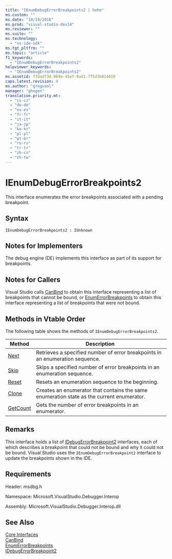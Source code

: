 ```yaml
---
title: "IEnumDebugErrorBreakpoints2 | hehe"
ms.custom: ""
ms.date: "10/19/2016"
ms.prod: "visual-studio-dev14"
ms.reviewer: ""
ms.suite: ""
ms.technology: 
  - "vs-ide-sdk"
ms.tgt_pltfrm: ""
ms.topic: "article"
f1_keywords: 
  - "IEnumDebugErrorBreakpoints2"
helpviewer_keywords: 
  - "IEnumDebugErrorBreakpoints2"
ms.assetid: ffdad73d-969a-45ef-9ad1-7f5d3b814018
caps.latest.revision: 9
ms.author: "gregvanl"
manager: "ghogen"
translation.priority.mt: 
  - "cs-cz"
  - "de-de"
  - "es-es"
  - "fr-fr"
  - "it-it"
  - "ja-jp"
  - "ko-kr"
  - "pl-pl"
  - "pt-br"
  - "ru-ru"
  - "tr-tr"
  - "zh-cn"
  - "zh-tw"
---
```

# IEnumDebugErrorBreakpoints2
This interface enumerates the error breakpoints associated with a pending breakpoint.  
  
## Syntax  
  
```  
IEnumDebugErrorBreakpoints2 : IUnknown  
```  
  
## Notes for Implementers  
 The debug engine (DE) implements this interface as part of its support for breakpoints.  
  
## Notes for Callers  
 Visual Studio calls [CanBind](../extensibility-debugger-reference/idebugpendingbreakpoint2--canbind.md) to obtain this interface representing a list of breakpoints that cannot be bound, or [EnumErrorBreakpoints](../extensibility-debugger-reference/idebugpendingbreakpoint2--enumerrorbreakpoints.md) to obtain this interface representing a list of breakpoints that were not bound.  
  
## Methods in Vtable Order  
 The following table shows the methods of `IEnumDebugErrorBreakpoints2`.  
  
|Method|Description|  
|------------|-----------------|  
|[Next](../extensibility-debugger-reference/ienumdebugerrorbreakpoints2--next.md)|Retrieves a specified number of error breakpoints in an enumeration sequence.|  
|[Skip](../extensibility-debugger-reference/ienumdebugerrorbreakpoints2--skip.md)|Skips a specified number of error breakpoints in an enumeration sequence.|  
|[Reset](../extensibility-debugger-reference/ienumdebugerrorbreakpoints2--reset.md)|Resets an enumeration sequence to the beginning.|  
|[Clone](../extensibility-debugger-reference/ienumdebugerrorbreakpoints2--clone.md)|Creates an enumerator that contains the same enumeration state as the current enumerator.|  
|[GetCount](../extensibility-debugger-reference/ienumdebugerrorbreakpoints2--getcount.md)|Gets the number of error breakpoints in an enumerator.|  
  
## Remarks  
 This interface holds a list of [IDebugErrorBreakpoint2](../extensibility-debugger-reference/idebugerrorbreakpoint2.md) interfaces, each of which describes a breakpoint that could not be bound and why it could not be bound. Visual Studio uses the `IEnumDebugErrorBreakpoint2` interface to update the breakpoints shown in the IDE.  
  
## Requirements  
 Header: msdbg.h  
  
 Namespace: Microsoft.VisualStudio.Debugger.Interop  
  
 Assembly: Microsoft.VisualStudio.Debugger.Interop.dll  
  
## See Also  
 [Core Interfaces](../extensibility-debugger-reference/core-interfaces.md)   
 [CanBind](../extensibility-debugger-reference/idebugpendingbreakpoint2--canbind.md)   
 [EnumErrorBreakpoints](../extensibility-debugger-reference/idebugpendingbreakpoint2--enumerrorbreakpoints.md)   
 [IDebugErrorBreakpoint2](../extensibility-debugger-reference/idebugerrorbreakpoint2.md)